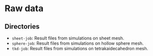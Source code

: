 # Raw data

## Directories

- `sheet-job`: Result files from simulations on sheet mesh.
- `sphere-job`: Result files from simulations on hollow sphere mesh.
- `tkd-job`: Result files from simulations on tetrakaidecahedron mesh.